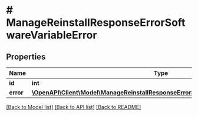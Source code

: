 # # ManageReinstallResponseErrorSoftwareVariableError

## Properties

Name | Type | Description | Notes
------------ | ------------- | ------------- | -------------
**id** | **int** |  | [optional]
**error** | [**\OpenAPI\Client\Model\ManageReinstallResponseErrorSoftwareVariableErrorValueError[]**](ManageReinstallResponseErrorSoftwareVariableErrorValueError.md) |  | [optional]

[[Back to Model list]](../../README.md#models) [[Back to API list]](../../README.md#endpoints) [[Back to README]](../../README.md)
